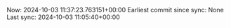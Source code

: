 Now: 2024-10-03 11:37:23.763151+00:00 Earliest commit since sync: None Last sync: 2024-10-03 11:05:40+00:00
